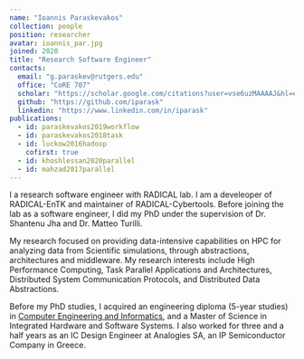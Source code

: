 ```yaml
---
name: "Ioannis Paraskevakos"
collection: people
position: researcher
avatar: ioannis_par.jpg
joined: 2020
title: "Research Software Engineer"
contacts:
  email: "g.paraskev@rutgers.edu"
  office: "CoRE 707"
  scholar: "https://scholar.google.com/citations?user=vse6uzMAAAAJ&hl=en"
  github: "https://github.com/iparask"
  linkedin: "https://www.linkedin.com/in/iparask"
publications:
  - id: paraskevakos2019workflow
  - id: paraskevakos2018task
  - id: luckow2016hadoop
    cofirst: true
  - id: khoshlessan2020parallel
  - id: mahzad2017parallel
---
```


I a research software engineer with RADICAL lab. I am a develeoper of RADICAL-EnTK
and maintainer of RADICAL-Cybertools. Before joining the lab as a software engineer,
I did my PhD under the supervision of Dr. Shantenu Jha and Dr. Matteo Turilli.

My research focused on providing data-intensive capabilities on HPC for
analyzing data from Scientific simulations, through abstractions, architectures
and middleware. My research interests include High Performance Computing, Task
Parallel Applications and Architectures, Distributed System Communication
Protocols, and Distributed Data Abstractions.

Before my PhD studies, I acquired an engineering diploma (5-year studies) in
[Computer Engineering and Informatics](https://www.ceid.upatras.gr/en), and a
Master of Science in Integrated Hardware and Software Systems. I also worked
for three and a half years as an IC Design Engineer at Analogies SA, an IP
Semiconductor Company in Greece.
